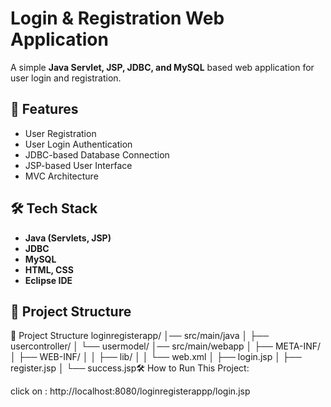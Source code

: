 # Login & Registration Web Application

A simple **Java Servlet, JSP, JDBC, and MySQL** based web application for user login and registration.

## 📌 Features
- User Registration
- User Login Authentication
- JDBC-based Database Connection
- JSP-based User Interface
- MVC Architecture

## 🛠 Tech Stack
- **Java (Servlets, JSP)**
- **JDBC**
- **MySQL**
- **HTML, CSS**
- **Eclipse IDE**

## 📂 Project Structure
📂 Project Structure
loginregisterapp/ 
│── src/main/java │ 
├── usercontroller/ 
│ └── usermodel/ 
│── src/main/webapp │ 
├── META-INF/ │ 
├── WEB-INF/ │ │ 
├── lib/ │ │ 
└── web.xml │ 
├── login.jsp │ 
├── register.jsp │ 
└── success.jsp🛠 How to Run This Project:
 
click on : http://localhost:8080/loginregisterappp/login.jsp